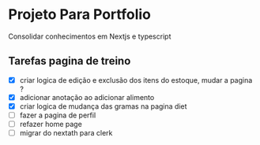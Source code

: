 # Projeto Para Portfolio

Consolidar conhecimentos em Nextjs e typescript

## Tarefas pagina de treino

- [x] criar logica de edição e exclusão dos itens do estoque, mudar a pagina ?
- [x] adicionar anotação ao adicionar alimento
- [x] criar logica de mudança das gramas na pagina diet
- [ ] fazer a pagina de perfil
- [ ] refazer home page
- [ ] migrar do nextath para clerk